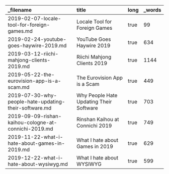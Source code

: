 | _filename                                             | title                                   | long | _words |
| :---------------------------------------------------- | :-------------------------------------- | :--- | :----- |
| 2019-02-07-locale-tool-for-foreign-games.md           | Locale Tool for Foreign Games           | true | 99     |
| 2019-02-24-youtube-goes-haywire-2019.md               | YouTube Goes Haywire 2019               | true | 634    |
| 2019-03-12-riichi-mahjong-clients-2019.md             | Riichi Mahjong Clients 2019             | true | 1144   |
| 2019-05-22-the-eurovision-app-is-a-scam.md            | The Eurovision App is a Scam            | true | 449    |
| 2019-07-30-why-people-hate-updating-their-software.md | Why People Hate Updating Their Software | true | 703    |
| 2019-09-09-rishan-kaihou-cologne-at-connichi-2019.md  | Rinshan Kaihou at Connichi 2019         | true | 749    |
| 2019-11-22-what-i-hate-about-games-in-2019.md         | What I hate about Games in 2019         | true | 629    |
| 2019-12-22-what-i-hate-about-wysiwyg.md               | What I hate about WYSIWYG               | true | 599    |
